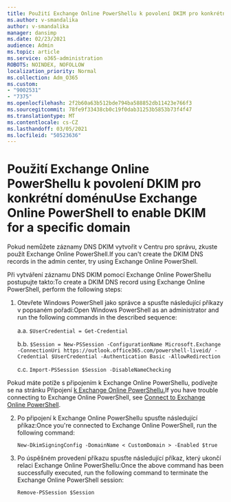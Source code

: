 ```yaml
---
title: Použití Exchange Online PowerShellu k povolení DKIM pro konkrétní doménu
ms.author: v-smandalika
author: v-smandalika
manager: dansimp
ms.date: 02/23/2021
audience: Admin
ms.topic: article
ms.service: o365-administration
ROBOTS: NOINDEX, NOFOLLOW
localization_priority: Normal
ms.collection: Adm_O365
ms.custom:
- "9002531"
- "7375"
ms.openlocfilehash: 2f2b60a63b512bde794ba588852db11423e766f3
ms.sourcegitcommit: 78fe9f33438cb0c19f0dab31253b5853b73f4f47
ms.translationtype: MT
ms.contentlocale: cs-CZ
ms.lasthandoff: 03/05/2021
ms.locfileid: "50523636"
---
```

# <a name="use-exchange-online-powershell-to-enable-dkim-for-a-specific-domain"></a><span data-ttu-id="643ab-102">Použití Exchange Online PowerShellu k povolení DKIM pro konkrétní doménu</span><span class="sxs-lookup"><span data-stu-id="643ab-102">Use Exchange Online PowerShell to enable DKIM for a specific domain</span></span>

<span data-ttu-id="643ab-103">Pokud nemůžete záznamy DNS DKIM vytvořit v Centru pro správu, zkuste použít Exchange Online PowerShell.</span><span class="sxs-lookup"><span data-stu-id="643ab-103">If you can't create the DKIM DNS records in the admin center, try using Exchange Online PowerShell.</span></span> 

<span data-ttu-id="643ab-104">Při vytváření záznamu DNS DKIM pomocí Exchange Online PowerShellu postupujte takto:</span><span class="sxs-lookup"><span data-stu-id="643ab-104">To create a DKIM DNS record using Exchange Online PowerShell, perform the following steps:</span></span>

1. <span data-ttu-id="643ab-105">Otevřete Windows PowerShell jako správce a spusťte následující příkazy v popsaném pořadí:</span><span class="sxs-lookup"><span data-stu-id="643ab-105">Open Windows PowerShell as an administrator and run the following commands in the described sequence:</span></span>

    <span data-ttu-id="643ab-106">a.</span><span class="sxs-lookup"><span data-stu-id="643ab-106">a.</span></span> `$UserCredential = Get-Credential`

    <span data-ttu-id="643ab-107">b.</span><span class="sxs-lookup"><span data-stu-id="643ab-107">b.</span></span> `$Session = New-PSSession -ConfigurationName Microsoft.Exchange -ConnectionUri https://outlook.office365.com/powershell-liveid/ -Credential $UserCredential -Authentication Basic -AllowRedirection`

    <span data-ttu-id="643ab-108">c.</span><span class="sxs-lookup"><span data-stu-id="643ab-108">c.</span></span> `Import-PSSession $Session -DisableNameChecking`
    
<span data-ttu-id="643ab-109">Pokud máte potíže s připojením k Exchange Online PowerShellu, podívejte se na stránku Připojení [k Exchange Online PowerShellu.](https://docs.microsoft.com/powershell/exchange/connect-to-exchange-online-powershell)</span><span class="sxs-lookup"><span data-stu-id="643ab-109">If you have trouble connecting to Exchange Online PowerShell, see [Connect to Exchange Online PowerShell](https://docs.microsoft.com/powershell/exchange/connect-to-exchange-online-powershell).</span></span>

2. <span data-ttu-id="643ab-110">Po připojení k Exchange Online PowerShellu spusťte následující příkaz:</span><span class="sxs-lookup"><span data-stu-id="643ab-110">Once you're connected to Exchange Online PowerShell, run the following command:</span></span>

    `New-DkimSigningConfig -DomainName < CustomDomain > -Enabled $true`

3. <span data-ttu-id="643ab-111">Po úspěšném provedení příkazu spusťte následující příkaz, který ukončí relaci Exchange Online PowerShellu:</span><span class="sxs-lookup"><span data-stu-id="643ab-111">Once the above command has been successfully executed, run the following command to terminate the Exchange Online PowerShell session:</span></span>

    `Remove-PSSession $Session` 



